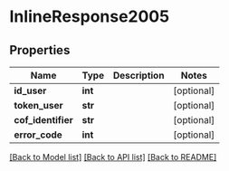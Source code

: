 # InlineResponse2005

## Properties
Name | Type | Description | Notes
------------ | ------------- | ------------- | -------------
**id_user** | **int** |  | [optional] 
**token_user** | **str** |  | [optional] 
**cof_identifier** | **str** |  | [optional] 
**error_code** | **int** |  | [optional] 

[[Back to Model list]](../README.md#documentation-for-models) [[Back to API list]](../README.md#documentation-for-api-endpoints) [[Back to README]](../README.md)

